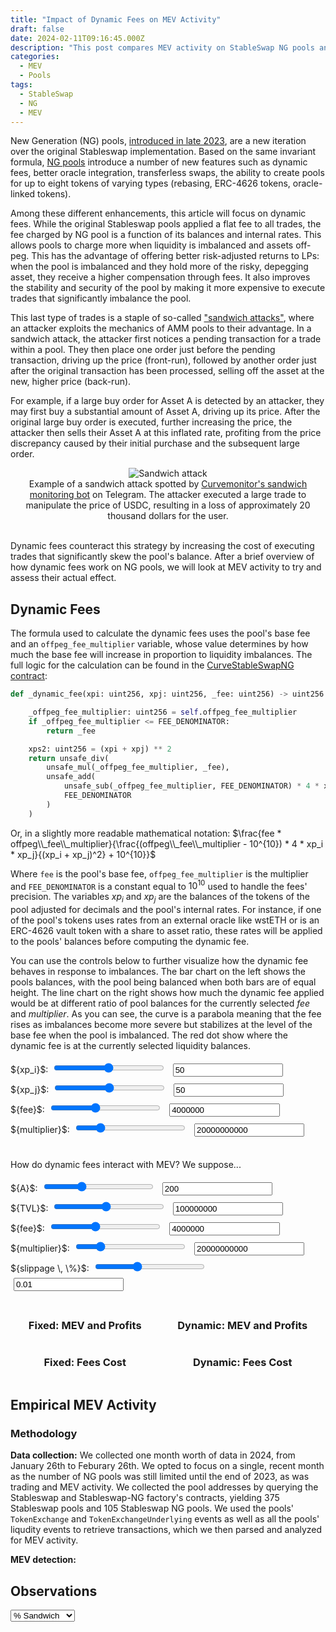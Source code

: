 ```yaml
---
title: "Impact of Dynamic Fees on MEV Activity"
draft: false
date: 2024-02-11T09:16:45.000Z
description: "This post compares MEV activity on StableSwap NG pools and pools with the original implementation. It explains dynamic fees and their role in the drastic reduction of certain types of MEV activity on NG pools."
categories:
  - MEV
  - Pools
tags:
  - StableSwap
  - NG
  - MEV
---
```



New Generation (NG) pools, [introduced in late 2023](https://etherscan.io/tx/0x2c7c9319d9b9cc067c38000e450a9df09fee9ec6c7dde173deec73d37ae0e15d), are a new iteration over the original Stableswap implementation. 
Based on the same invariant formula, [NG pools](https://curve.fi/#/ethereum/pools?filter=stableng) introduce a number of new features such as dynamic fees, better oracle integration, transferless swaps, the ability to create pools for up to eight tokens of varying types (rebasing, ERC-4626 tokens, oracle-linked tokens).

Among these different enhancements, this article will focus on dynamic fees. While the original Stableswap pools applied a flat fee to all trades, the fee charged by NG pool is a function of its balances and internal rates. 
This allows pools to charge more when liquidity is imbalanced and assets off-peg. 
This has the advantage of offering better risk-adjusted returns to LPs: when the pool is imbalanced and they hold more of the risky, depegging asset, they receive a higher compensation through fees. 
It also improves the stability and security of the pool by making it more expensive to execute trades that significantly imbalance the pool. 

This last type of trades is a staple of so-called ["sandwich attacks"](https://eigenphi-1.gitbook.io/classroom/mev-types/sandwich-mev), where an attacker exploits the mechanics of AMM pools to their advantage. 
In a sandwich attack, the attacker first notices a pending transaction for a trade within a pool. They then place one order just before the pending transaction, driving up the price (front-run), followed by another order just after the original transaction has been processed, selling off the asset at the new, higher price (back-run).

For example, if a large buy order for Asset A is detected by an attacker, they may first buy a substantial amount of Asset A, driving up its price. After the original large buy order is executed, further increasing the price, the attacker then sells their Asset A at this inflated rate, profiting from the price discrepancy caused by their initial purchase and the subsequent large order.
<div style="text-align: center;">
    <img src="../../images/ng-mev/sandwich-monitor.png#center" alt="Sandwich attack">
    <div style="font-size: 14px; italic;">Example of a sandwich attack spotted by <a href="https://t.me/curve_monitor_backup">Curvemonitor's sandwich monitoring bot</a> on Telegram. The attacker executed a large trade to manipulate the price of USDC, resulting in a loss of approximately 20 thousand dollars for the user.</div>
    <br>
</div>


Dynamic fees counteract this strategy by increasing the cost of executing trades that significantly skew the pool's balance. After a brief overview of how dynamic fees work on NG pools, we will look at MEV activity to try and assess their actual effect.

## Dynamic Fees

The formula used to calculate the dynamic fees uses the pool's base fee and an `offpeg_fee_multiplier` variable, whose value determines by how much the base fee will increase in proportion to liquidity imbalances. The full logic for the calculation can be found in the [CurveStableSwapNG contract](https://github.com/curvefi/stableswap-ng/blob/ec972b331da21d919f78943e00bf9398970eca54/contracts/main/CurveStableSwapNG.vy#L887-L900):

```python
def _dynamic_fee(xpi: uint256, xpj: uint256, _fee: uint256) -> uint256:

    _offpeg_fee_multiplier: uint256 = self.offpeg_fee_multiplier
    if _offpeg_fee_multiplier <= FEE_DENOMINATOR:
        return _fee

    xps2: uint256 = (xpi + xpj) ** 2
    return unsafe_div(
        unsafe_mul(_offpeg_fee_multiplier, _fee),
        unsafe_add(
            unsafe_sub(_offpeg_fee_multiplier, FEE_DENOMINATOR) * 4 * xpi * xpj / xps2,
            FEE_DENOMINATOR
        )
    )
```

Or, in a slightly more readable mathematical notation: $\frac{fee * offpeg\\_fee\\_multiplier}{\frac{(offpeg\\_fee\\_multiplier - 10^{10}) * 4 * xp_i * xp_j}{(xp_i + xp_j)^2} + 10^{10}}$

Where `fee` is the pool's base fee, `offpeg_fee_multiplier` is the multiplier and `FEE_DENOMINATOR` is a constant equal to $10^{10}$ used to handle the fees' precision. The variables ${xp_i}$ and ${xp_j}$ are the balances of the tokens of the pool adjusted for decimals and the pool's internal rates. 
For instance, if one of the pool's tokens uses rates from an external oracle like wstETH or is an ERC-4626 vault token with a share to asset ratio, these rates will be applied to the pools' balances before computing the dynamic fee. 

You can use the controls below to further visualize how the dynamic fee behaves in response to imbalances.
The bar chart on the left shows the pools balances, with the pool being balanced when both bars are of equal height.
The line chart on the right shows how much the dynamic fee applied would be at different ratio of pool balances for the currently selected ${fee}$ and ${multiplier}$.
As you can see, the curve is a parabola meaning that the fee rises as imbalances become more severe but stabilizes at the level of the base fee when the pool is imbalanced. 
The red dot show where the dynamic fee is at the currently selected liquidity balances.

<script src="../../js/ng-mev/dynamicFee.js"></script>
<script src="https://cdn.jsdelivr.net/npm/chart.js"></script>
<style>
    .chart-container {
        width: 45%;
        display: inline-block;
    }
    .widget-container {
        text-align: left;
    }
    input[type="range"], input[type="number"] {
        width: 35%;
        margin: 5px;
    }
</style>


<div class="widget-container">
<label for="xpiSlider">${xp_i}$:</label>
<input type="range" id="xpiSlider" min="1" max="100" value="50">
<input type="number" id="xpiNumber" min="1" max="100" value="50">
<br>
<label for="xpjSlider">${xp_j}$:</label>
<input type="range" id="xpjSlider" min="1" max="100" value="50">
<input type="number" id="xpjNumber" min="1" max="100" value="50">
<br>
<label for="feeSlider">${fee}$:</label>
<input type="range" id="feeSlider" min="0" max="10000000" step="100000" value="4000000">
<input type="number" id="feeNumber" min="0" max="10000000" step="100000" value="4000000">
<br>
<label for="offpegSlider">${multiplier}$:</label>
<input type="range" id="offpegSlider" min="0" max="100000000000" step="1000000000" value="20000000000">
<input type="number" id="offpegNumber" min="0" max="100000000000" step="1000000000" value="20000000000"><br>
</div>

<div class="chart-container">
    <canvas id="barChart" height="250px"></canvas>
</div>

<div class="chart-container">
    <canvas id="lineChart" height="280px"></canvas>
</div>

How do dynamic fees interact with MEV? We suppose...

<script src="../../js/ng-mev/poolsim.js"></script>
<script src="../../js/ng-mev/mevsim.js"></script>

<div>
    <label for="aSlider">${A}$:</label>
    <input type="range" id="aSlider" min="50" max="500" value="200">
    <input type="number" id="aValue" min="50" max="500" step="50" value="200">
    <br>
    <label for="tvlSlider2">${TVL}$:</label>
    <input type="range" id="tvlSlider2" min="10000000" max="200000000" step="1000000" value="100000000">
    <input type="number" id="tvlNumber2" min="10000000" max="200000000" step="1000000" value="100000000">
    <br>
    <label for="feeSlider2">${fee}$:</label>
    <input type="range" id="feeSlider2" min="0" max="10000000" step="100000" value="4000000">
    <input type="number" id="feeNumber2" min="0" max="10000000" step="100000" value="4000000">
    <br>
    <label for="offpegSlider2">${multiplier}$:</label>
    <input type="range" id="offpegSlider2" min="0" max="100000000000" step="1000000000" value="20000000000">
    <input type="number" id="offpegNumber2" min="0" max="100000000000" step="1000000000" value="20000000000">
    <br>
    <label for="slippageSlider2">${slippage \, \%}$:</label>
    <input type="range" id="slippageSlider2" min="0.001" max="0.025" step="0.001" value="0.01">
    <input type="number" id="slippageNumber2" min="0.001" max="0.025" step="0.001" value="0.01">
    <br>

</div>
<br>
<div style="display: flex; flex-wrap: wrap; justify-content: space-around;">
    <div>
        <h3>Fixed: MEV and Profits</h3>
        <canvas id="fixedFeesMEVChart" height="300px"></canvas>
    </div>
    <div>
        <h3>Dynamic: MEV and Profits</h3>
        <canvas id="dynamicFeesMEVChart" height="300px"></canvas>
    </div>
    <div>
        <h3>Fixed: Fees Cost</h3>
        <canvas id="fixedFeesChart" height="300px"></canvas>
    </div>
    <div>
        <h3>Dynamic: Fees Cost</h3>
        <canvas id="dynamicFeesChart" height="300px"></canvas>
    </div>
</div>

## Empirical MEV Activity

### Methodology


**Data collection:** We collected one month worth of data in 2024, from January 26th to Feburary 26th.
We opted to focus on a single, recent month as the number of NG pools was still limited until the end of 2023, as was trading and MEV activity.
We collected the pool addresses by querying the Stableswap and Stableswap-NG factory's contracts, yielding 375 Stableswap pools and 105 Stableswap NG pools.
We used the pools' `TokenExchange` and `TokenExchangeUnderlying` events as well as all the pools' liqudity events to retrieve transactions, which we then parsed and analyzed for MEV activity.

**MEV detection:** 


## Observations

<script src="../../js/ng-mev/mev.js"></script>
<select id="dataSelect">
    <option value="% Sandwich">% Sandwich</option>
    <option value="% Atomic Arb">% Atomic Arb</option>
    <option value="% MEV">% MEV</option>
</select>
<canvas id="mevChart"></canvas>